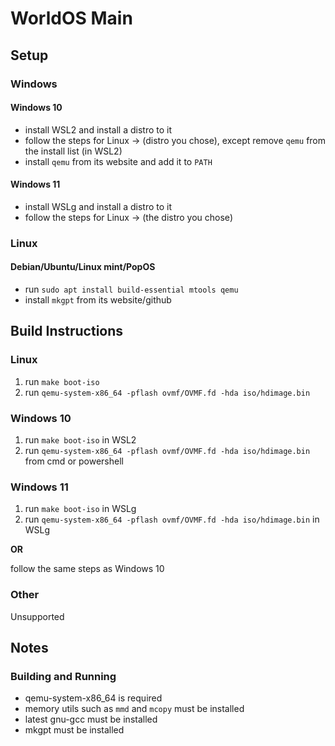 # WorldOS Main

## Setup

### Windows

#### Windows 10

- install WSL2 and install a distro to it
- follow the steps for Linux -> (distro you chose), except remove `qemu` from the install list (in WSL2)
- install `qemu` from its website and add it to `PATH`

#### Windows 11

- install WSLg and install a distro to it
- follow the steps for Linux -> (the distro you chose)

### Linux

#### Debian/Ubuntu/Linux mint/PopOS

- run `sudo apt install build-essential mtools qemu`
- install `mkgpt` from its website/github

## Build Instructions

### Linux

1. run `make boot-iso`
2. run `qemu-system-x86_64 -pflash ovmf/OVMF.fd -hda iso/hdimage.bin`

### Windows 10

1. run `make boot-iso` in WSL2
2. run `qemu-system-x86_64 -pflash ovmf/OVMF.fd -hda iso/hdimage.bin` from cmd or powershell

### Windows 11

1. run `make boot-iso` in WSLg
2. run `qemu-system-x86_64 -pflash ovmf/OVMF.fd -hda iso/hdimage.bin` in WSLg

**OR**

follow the same steps as Windows 10

### Other

Unsupported

## Notes

### Building and Running

- qemu-system-x86_64 is required
- memory utils such as `mmd` and `mcopy` must be installed
- latest gnu-gcc must be installed
- mkgpt must be installed